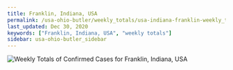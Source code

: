 ```yaml
---
title: Franklin, Indiana, USA
permalink: /usa-ohio-butler/weekly_totals/usa-indiana-franklin-weekly_totals.html
last_updated: Dec 30, 2020
keywords: ["Franklin, Indiana, USA", "weekly totals"]
sidebar: usa-ohio-butler_sidebar
---
```


![Weekly Totals of Confirmed Cases for Franklin, Indiana, USA](/covid_tracker/images/graphs/usa-indiana-franklin-weekly_totals_graph.png)
